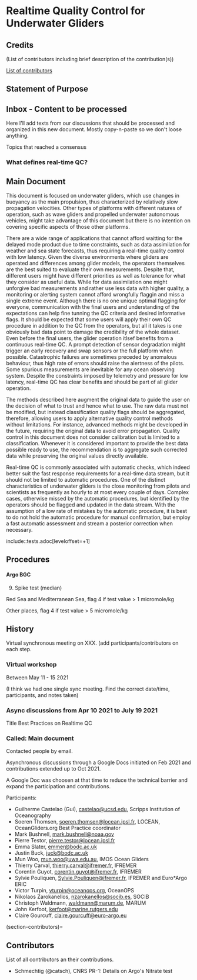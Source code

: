 # Realtime Quality Control for Underwater Gliders

## Credits

(List of contributors including brief description of the contribution(s))

[List of contributors](section-contributors)

## Statement of Purpose

## Inbox - Content to be processed

Here I'll add texts from our discussions that should be processed and organized
in this new document. Mostly copy-n-paste so we don't loose anything.

Topics that reached a consensus

### What defines real-time QC?

## Main Document

<!-- Underwater gliders only -->
This document is focused on underwater gliders, which use changes in buoyancy as the main propulsion, thus characterized by relatively slow propagation velocities.
Other types of platforms with different natures of operation, such as wave gliders and propelled underwater autonomous vehicles, might take advantage of this document but there is no intention on covering specific aspects of those other platforms.

<!-- Why should we do RTQC? -->
There are a wide range of applications that cannot afford waitting for the delayed mode product due to time constraints, such as data assimilation for weather and sea state forecasts, thus requiring a real-time quality control with low latency. Given the diverse environments where gliders are operated and differences among glider models, the operators themselves are the best suited to evaluate their own measurements. Despite that, different users might have different priorities as well as tolerance for what they consider as useful data. While for data assimilation one might unforgive bad measurements and rather use less data with higher quality, a monitoring or alerting system cannot afford wrongfully flaggin and miss a single extreme event. Although there is no one unique optimal flagging for everyone, communication with the final users and understanding of the expectations can help fine tunning the QC criteria and desired informative flags. It should be expected that some users will apply their own QC procedure in addition to the QC from the operators, but all it takes is one obviously bad data point to damage the credibility of the whole dataset. Even before the final users, the glider operation itlsef benefits from a continuous real-time QC. A prompt detection of sensor degradation might trigger an early recovery and swap sensors or the full platform when possible. Catastrophic failures are sometimes preceded by anomalous behaviour, thus high rate of errors should raise the alertness of the pilots. Some spurious measurements are inevitable for any ocean observing system. Despite the constraints imposed by telemetry and pressure for low latency, real-time QC has clear benefits and should be part of all glider operation.

<!-- Do not modify the original data -->
The methods described here augment the original data to guide the user on the decision of what to trust and hence what to use. The raw data must not be modified, but instead  classification quality flags should be aggregated, therefore, allowing users to apply alternative quality control methods without limitations. For instance, advanced methods might be developed in the future, requiring the original data to avoid error propagation. Quality control in this document does not consider calibration but is limited to a classification. Whenever it is considered important to provide the best data possible ready to use, the recommendation is to aggregate such corrected data while preserving the original values directly available.

<!-- Do not limit to automatic procedures -->
Real-time QC is commonly associated with automatic checks, which indeed better suit the fast response requirements for a real-time data stream, but it should not be limited to automatic procedures. One of the distinct characteristics of underwater gliders is the close monitoring from pilots and scientists as frequently as hourly to at most every couple of days. 
Complex cases, otherwise missed by the automatic procedures, but identified by the operators should be flagged and updated in the data stream. With the assumption of a low rate of mistakes by the automatic procedure, it is best to do not hold the automatic procedure for manual confirmation, but employ a fast automatic assessment and stream a posterior correction when necessary.

include::tests.adoc[leveloffset=+1]

## Procedures

#### Argo BGC

9. Spike test (median)

Red Sea and Mediterranean Sea, flag 4 if test value > 1 micromole/kg

Other places, flag 4 if test value > 5 micromole/kg

## History

Virtual synchronous meeting on XXX.
(add participants/contributors on each step.

### Virtual workshop

Between May 11 - 15 2021

(I think we had one single sync meeting. Find the correct date/time, participants, and notes taken)

### Async discussions from Apr 10 2021 to July 19 2021
Title Best Practices on Realtime QC

### Called: Main document

Contacted people by email.

Asynchronous discussions through a Google Docs initiated on Feb 2021 and contributions extended up to Oct 2021.

A Google Doc was choosen at that time to reduce the technical barrier and expand
the participation and contributions.

Participants:

* Guilherme Castelao (Gui), castelao@ucsd.edu, Scripps Institution of Oceanography
* Soeren Thomsen, soeren.thomsen@locean.ipsl.fr,	LOCEAN, OceanGliders.org Best Practice coordinator
* Mark Bushnell, mark.bushnell@noaa.gov
* Pierre Testor, pierre.testor@locean.ipsl.fr
* Emma Slater, emmer@bodc.ac.uk
* Justin Buck, juck@bodc.ac.uk
* Mun Woo, mun.woo@uwa.edu.au,	IMOS Ocean Gliders
* Thierry Carval, thierry.carval@ifremer.fr, IFREMER
* Corentin Guyot, corentin.guyot@ifremer.fr, IFREMER
* Sylvie Pouliquen, Sylvie.Pouliquen@ifremer.fr, IFREMER and Euro*Argo ERIC
* Victor Turpin, vturpin@oceanops.org, OceanOPS
* Nikolaos Zarokanellos, nzarokanellos@socib.es, SOCIB
* Christoph Waldmann, waldmann@marum.de, MARUM
* John Kerfoot, kerfoot@marine.rutgers.edu
* Claire Gourcuff, claire.gourcuff@euro-argo.eu

(section-contributors)=
## Contributors

List of all contributors an their contributions.

*  Schmechtig (@catsch), CNRS
   PR-1: Details on Argo's Nitrate test
